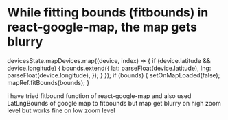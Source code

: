 
# While fitting bounds (fitbounds) in react-google-map, the map gets blurry

 devicesState.mapDevices.map((device, index) => {
          if (device.latitude && device.longitude) {
            bounds.extend({
              lat: parseFloat(device.latitude),
              lng: parseFloat(device.longitude),
            });
          }
        });
        if (bounds) {
          setOnMapLoaded(false);
          mapRef.fitBounds(bounds);
        }

i have tried fitbound function of react-google-map and also used LatLngBounds of google map to fitbounds but map get blurry on high zoom level but works fine on low zoom level

        